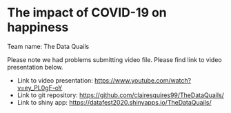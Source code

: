 # The impact of COVID-19 on happiness

Team name: The Data Quails

Please note we had problems submitting video file. Please find link to video presentation below.

- Link to video presentation: https://www.youtube.com/watch?v=ey_PL0gF-oY
- Link to git repository: https://github.com/clairesquires99/TheDataQuails/
- Link to shiny app: https://datafest2020.shinyapps.io/TheDataQuails/
